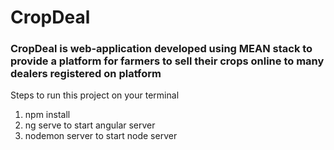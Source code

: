 # CropDeal 
### CropDeal is web-application developed using MEAN stack to provide a platform for farmers to sell their crops online to many dealers registered on platform
Steps to run this project on your terminal
1. npm install
2. ng serve to start angular server
3. nodemon server to start node server
